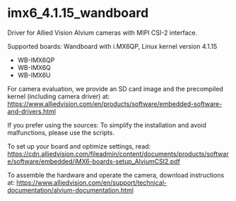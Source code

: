# imx6_4.1.15_wandboard

Driver for Allied Vision Alvium cameras with MIPI CSI-2 interface.

Supported boards:
Wandboard with i.MX6QP, Linux kernel version 4.1.15
* WB-IMX6QP
* WB-IMX6Q
* WB-IMX6U

For camera evaluation, we provide an SD card image and the precompiled kernel (including camera driver) at:
https://www.alliedvision.com/en/products/software/embedded-software-and-drivers.html

If you prefer using the sources: To simplify the installation and avoid malfunctions, please use the scripts.

To set up your board and optimize settings, read:
https://cdn.alliedvision.com/fileadmin/content/documents/products/software/software/embedded/iMX6-boards-setup_AlviumCSI2.pdf

To assemble the hardware and operate the camera, download instructions at:
https://www.alliedvision.com/en/support/technical-documentation/alvium-documentation.html
